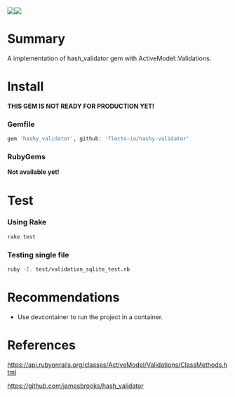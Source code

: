 <div style="display: flex">
  <a href="https://codeclimate.com/github/flecto-io/hashy-validator/maintainability"><img src="https://api.codeclimate.com/v1/badges/8818718c3f8ac08a1f05/maintainability" /></a>
  <a href="https://codeclimate.com/github/flecto-io/hashy-validator/test_coverage"><img src="https://api.codeclimate.com/v1/badges/8818718c3f8ac08a1f05/test_coverage" /></a>
</div>


# Summary

A implementation of hash_validator gem with ActiveModel::Validations.

# Install

<b>THIS GEM IS NOT READY FOR PRODUCTION YET!</b>

### Gemfile

```bash
gem 'hashy_validator', github: 'flecto-io/hashy-validator'
```

### RubyGems

<b>Not available yet!</b>

# Test

### Using Rake

```bash
rake test
```

### Testing single file 

```bash
ruby -I. test/validation_sqlite_test.rb
```

# Recommendations

- Use devcontainer to run the project in a container.

# References

https://api.rubyonrails.org/classes/ActiveModel/Validations/ClassMethods.html

https://github.com/jamesbrooks/hash_validator
